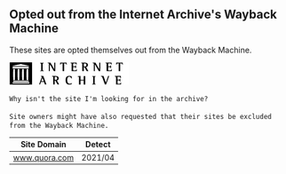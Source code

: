 ## Opted out from the Internet Archive's Wayback Machine


These sites are opted themselves out from the Wayback Machine.

[![](../../image/__archiveorg.jpg)](https://web.archive.org/web/20210311125435/https://help.archive.org/hc/en-us/articles/360004651732-Using-The-Wayback-Machine)

```
Why isn't the site I'm looking for in the archive?

Site owners might have also requested that their sites be excluded from the Wayback Machine.
```


[//]: # (do not edit this line; FREEDOM)


| Site Domain | Detect |
| ----- | ----- |
| www.quora.com | 2021/04 |
